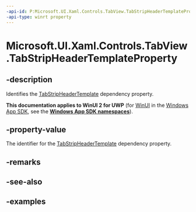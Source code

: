 ```yaml
---
-api-id: P:Microsoft.UI.Xaml.Controls.TabView.TabStripHeaderTemplateProperty
-api-type: winrt property
---
```


# Microsoft.UI.Xaml.Controls.TabView.TabStripHeaderTemplateProperty

<!--
public static Windows.UI.Xaml.DependencyProperty TabStripHeaderTemplateProperty { get; }
-->

## -description

Identifies the [TabStripHeaderTemplate](tabview_tabstripheadertemplate.md) dependency property.

**This documentation applies to WinUI 2 for UWP** (for [WinUI](/windows/apps/winui/winui3/) in the [Windows App SDK](/windows/apps/windows-app-sdk/), see the **[Windows App SDK namespaces](/windows/windows-app-sdk/api/winrt/)**).

## -property-value

The identifier for the [TabStripHeaderTemplate](tabview_tabstripheadertemplate.md) dependency property.

## -remarks

## -see-also

## -examples

